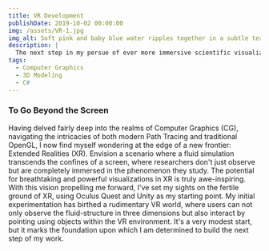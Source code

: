 ```yaml
---
title: VR Development
publishDate: 2019-10-02 00:00:00
img: /assets/VR-1.jpg
img_alt: Soft pink and baby blue water ripples together in a subtle texture.
description: |
  The next step in my persue of ever more immersive scientific visualization.
tags:
  - Computer Graphics
  - 3D Modeling
  - C#
---
```


### To Go Beyond the Screen
Having delved fairly deep into the realms of Computer Graphics (CG), navigating the intricacies of both modern Path Tracing and traditional OpenGL, I now find myself wondering at the edge of a new frontier: Extended Realities (XR). Envision a scenario where a fluid simulation transcends the confines of a screen, where researchers don't just observe but are completely immersed in the phenomenon they study. The potential for breathtaking and powerful visualizations in XR is truly awe-inspiring.
With this vision propelling me forward, I've set my sights on the fertile ground of XR, using Oculus Quest and Unity as my starting point. My initial experimentation has birthed a rudimentary VR world, where users can not only observe the fluid-structure in three dimensions but also interact by pointing using objects within the VR environment. It's a very modest start, but it marks the foundation upon which I am determined to build the next step of my work.